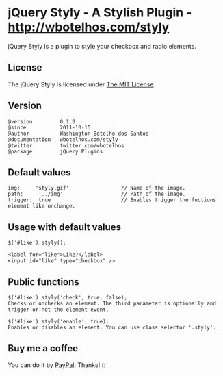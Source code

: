 # jQuery Styly - A Stylish Plugin - http://wbotelhos.com/styly

jQuery Styly is a plugin to style your checkbox and radio elements.

## License

The jQuery Styly is licensed under [The MIT License](http://www.opensource.org/licenses/mit-license.php)

## Version

	@version         0.1.0
	@since           2011-10-15
	@author          Washington Botelho dos Santos
	@documentation   wbotelhos.com/styly
	@twitter         twitter.com/wbotelhos
	@package         jQuery Plugins

## Default values

	img:     'styly.gif'                 // Name of the image.
	path:     '../img'                   // Path of the image.
	trigger:  true                       // Enables trigger the fuctions element like onchange.

## Usage with default values

	$('#like').styly();

	<label for="like">Like?</label>
	<input id="like" type="checkbox" />

## Public functions

	$('#like').styly('check', true, false);
	Checks or unchecks an element. The third parameter is optionally and trigger or not the element event.

	$('#like').styly('enable', true);
	Enables or disables an element. You can use class selector '.styly'.

## Buy me a coffee

You can do it by [PayPal](https://www.paypal.com/cgi-bin/webscr?cmd=_donations&business=X8HEP2878NDEG&item_name=jQuery%20Styly). Thanks! (: